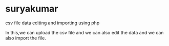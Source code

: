 # suryakumar
 csv file data editing and importing using php

In this,we can upload the csv file and we can also edit the data and we can also 
import the file.
